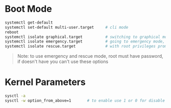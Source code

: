 # Boot Mode
```bash
systemctl get-default
systemctl set-default multi-user.target     # cli mode
reboot
systemctl isolate graphical.target          # switching to graphical mode
systemctl isolate emergency.target          # going to emergency mode, to load few program used in case of debugging and system is loaded in read-only
systemctl isolate rescue.target             # with root privileges prompt is given
```

> Note: to use emergency and rescue mode, root must have password, if doesn't have you can't use these options

# Kernel Parameters
```bash
sysctl -a
sysctl -w option_from_above=1       # to enable use 1 or 0 for disable
```
